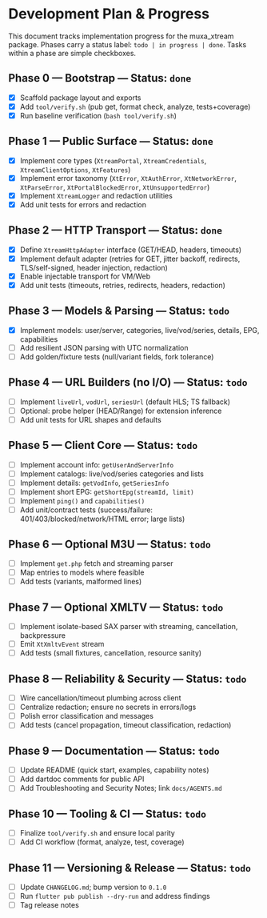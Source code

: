 # Development Plan & Progress

This document tracks implementation progress for the muxa_xtream package. Phases carry a status label: `todo | in progress | done`. Tasks within a phase are simple checkboxes.

## Phase 0 — Bootstrap — Status: `done`
- [x] Scaffold package layout and exports
- [x] Add `tool/verify.sh` (pub get, format check, analyze, tests+coverage)
- [x] Run baseline verification (`bash tool/verify.sh`)

## Phase 1 — Public Surface — Status: `done`
- [x] Implement core types (`XtreamPortal`, `XtreamCredentials`, `XtreamClientOptions`, `XtFeatures`)
- [x] Implement error taxonomy (`XtError`, `XtAuthError`, `XtNetworkError`, `XtParseError`, `XtPortalBlockedError`, `XtUnsupportedError`)
- [x] Implement `XtreamLogger` and redaction utilities
- [x] Add unit tests for errors and redaction

## Phase 2 — HTTP Transport — Status: `done`
- [x] Define `XtreamHttpAdapter` interface (GET/HEAD, headers, timeouts)
- [x] Implement default adapter (retries for GET, jitter backoff, redirects, TLS/self-signed, header injection, redaction)
- [x] Enable injectable transport for VM/Web
- [x] Add unit tests (timeouts, retries, redirects, headers, redaction)

## Phase 3 — Models & Parsing — Status: `todo`
- [x] Implement models: user/server, categories, live/vod/series, details, EPG, capabilities
- [ ] Add resilient JSON parsing with UTC normalization
- [ ] Add golden/fixture tests (null/variant fields, fork tolerance)

## Phase 4 — URL Builders (no I/O) — Status: `todo`
- [ ] Implement `liveUrl`, `vodUrl`, `seriesUrl` (default HLS; TS fallback)
- [ ] Optional: probe helper (HEAD/Range) for extension inference
- [ ] Add unit tests for URL shapes and defaults

## Phase 5 — Client Core — Status: `todo`
- [ ] Implement account info: `getUserAndServerInfo`
- [ ] Implement catalogs: live/vod/series categories and lists
- [ ] Implement details: `getVodInfo`, `getSeriesInfo`
- [ ] Implement short EPG: `getShortEpg(streamId, limit)`
- [ ] Implement `ping()` and `capabilities()`
- [ ] Add unit/contract tests (success/failure: 401/403/blocked/network/HTML error; large lists)

## Phase 6 — Optional M3U — Status: `todo`
- [ ] Implement `get.php` fetch and streaming parser
- [ ] Map entries to models where feasible
- [ ] Add tests (variants, malformed lines)

## Phase 7 — Optional XMLTV — Status: `todo`
- [ ] Implement isolate-based SAX parser with streaming, cancellation, backpressure
- [ ] Emit `XtXmltvEvent` stream
- [ ] Add tests (small fixtures, cancellation, resource sanity)

## Phase 8 — Reliability & Security — Status: `todo`
- [ ] Wire cancellation/timeout plumbing across client
- [ ] Centralize redaction; ensure no secrets in errors/logs
- [ ] Polish error classification and messages
- [ ] Add tests (cancel propagation, timeout classification, redaction)

## Phase 9 — Documentation — Status: `todo`
- [ ] Update README (quick start, examples, capability notes)
- [ ] Add dartdoc comments for public API
- [ ] Add Troubleshooting and Security Notes; link `docs/AGENTS.md`

## Phase 10 — Tooling & CI — Status: `todo`
- [ ] Finalize `tool/verify.sh` and ensure local parity
- [ ] Add CI workflow (format, analyze, test, coverage)

## Phase 11 — Versioning & Release — Status: `todo`
- [ ] Update `CHANGELOG.md`; bump version to `0.1.0`
- [ ] Run `flutter pub publish --dry-run` and address findings
- [ ] Tag release notes
